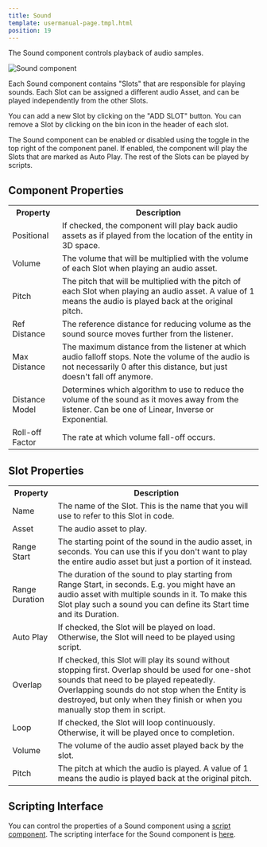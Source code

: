 ```yaml
---
title: Sound
template: usermanual-page.tmpl.html
position: 19
---
```


The Sound component controls playback of audio samples.

![Sound component][1]

Each Sound component contains "Slots" that are responsible for playing sounds. Each Slot can be assigned a different audio Asset, and can be played independently from the other Slots.

You can add a new Slot by clicking on the "ADD SLOT" button. You can remove a Slot by clicking on the bin icon in the header of each slot.

The Sound component can be enabled or disabled using the toggle in the top right of the component panel. If enabled, the component will play the Slots that are marked as Auto Play. The rest of the Slots can be played by scripts.


## Component Properties

<table class="table table-striped">
    <col class="property-name"></col>
    <col class="property-description"></col>
    <tr><th>Property</th><th>Description</th></tr>
    <tr><td>Positional</td><td>If checked, the component will play back audio assets as if played from the location of the entity in 3D space.</td></tr>
    <tr><td>Volume</td><td>The volume that will be multiplied with the volume of each Slot when playing an audio asset. </td></tr>
    <tr><td>Pitch</td><td>The pitch that will be multiplied with the pitch of each Slot when playing an audio asset. A value of 1 means the audio is played back at the original pitch.</td></tr>
    <tr><td>Ref Distance</td><td>The reference distance for reducing volume as the sound source moves further from the listener.</td></tr>
    <tr><td>Max Distance</td><td>The maximum distance from the listener at which audio falloff stops. Note the volume of the audio is not necessarily 0 after this distance, but just doesn't fall off anymore.</td></tr>
    <tr><td>Distance Model</td><td>Determines which algorithm to use to reduce the volume of the sound as it moves away from the listener. Can be one of Linear, Inverse or Exponential.</td></tr>
    <tr><td>Roll-off Factor</td><td>The rate at which volume fall-off occurs.</td></tr>
</table>

## Slot Properties

<table class="table table-striped">
    <col class="property-name"></col>
    <col class="property-description"></col>
    <tr><th>Property</th><th>Description</th></tr>
    <tr><td>Name</td><td>The name of the Slot. This is the name that you will use to refer to this Slot in code.</td></tr>
    <tr><td>Asset</td><td>The audio asset to play.</td></tr>
    <tr><td>Range Start</td><td>The starting point of the sound in the audio asset, in seconds. You can use this if you don't want to play the entire audio asset but just a portion of it instead.</td></tr>
    <tr><td>Range Duration</td><td>The duration of the sound to play starting from Range Start, in seconds. E.g. you might have an audio asset with multiple sounds in it. To make this Slot play such a sound you can define its Start time and its Duration.</td></tr>
    <tr><td>Auto Play</td><td>If checked, the Slot will be played on load. Otherwise, the Slot will need to be played using script.</td></tr>
    <tr><td>Overlap</td><td>If checked, this Slot will play its sound without stopping first. Overlap should be used for one-shot sounds that need to be played repeatedly. Overlapping sounds do not stop when the Entity is destroyed, but only when they finish or when you manually stop them in script.</td></tr>
    <tr><td>Loop</td><td>If checked, the Slot will loop continuously. Otherwise, it will be played once to completion.</td></tr>
    <tr><td>Volume</td><td>The volume of the audio asset played back by the slot.</td></tr>
    <tr><td>Pitch</td><td>The pitch at which the audio is played. A value of 1 means the audio is played back at the original pitch.</td></tr>
</table>

## Scripting Interface

You can control the properties of a Sound component using a [script component][2]. The scripting interface for the Sound component is [here][3].

[1]: /images/user-manual/scenes/components/component-sound.png
[2]: /user-manual/packs/components/script
[3]: /api/pc.SoundComponent.html
